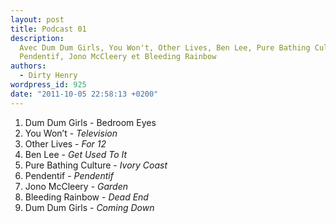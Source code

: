 ```yaml
---
layout: post
title: Podcast 01
description:
  Avec Dum Dum Girls, You Won't, Other Lives, Ben Lee, Pure Bathing Culture,
  Pendentif, Jono McCleery et Bleeding Rainbow
authors:
  - Dirty Henry
wordpress_id: 925
date: "2011-10-05 22:58:13 +0200"
---
```


1. Dum Dum Girls - Bedroom Eyes
1. You Won’t - _Television_
1. Other Lives - _For 12_
1. Ben Lee - _Get Used To It_
1. Pure Bathing Culture - _Ivory Coast_
1. Pendentif - _Pendentif_
1. Jono McCleery - _Garden_
1. Bleeding Rainbow - _Dead End_
1. Dum Dum Girls - _Coming Down_
